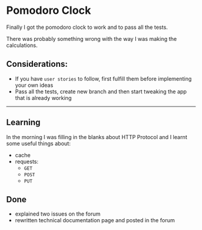 # Pomodoro Clock
Finally I got the pomodoro clock to work and to pass all the tests.

There was probably something wrong with the way I was making the calculations.

## Considerations: 
* If you have `user stories` to follow, first fulfill them before implementing your own ideas
* Pass all the tests, create new branch and then start tweaking the app that is already working

<hr>

## Learning
In the morning I was filling in the blanks about HTTP Protocol and I learnt some useful things about:
* cache
* requests:
    * `GET`
    * `POST`
    * `PUT`
    
## Done
* explained two issues on the forum
* rewritten technical documentation page and posted in the forum
